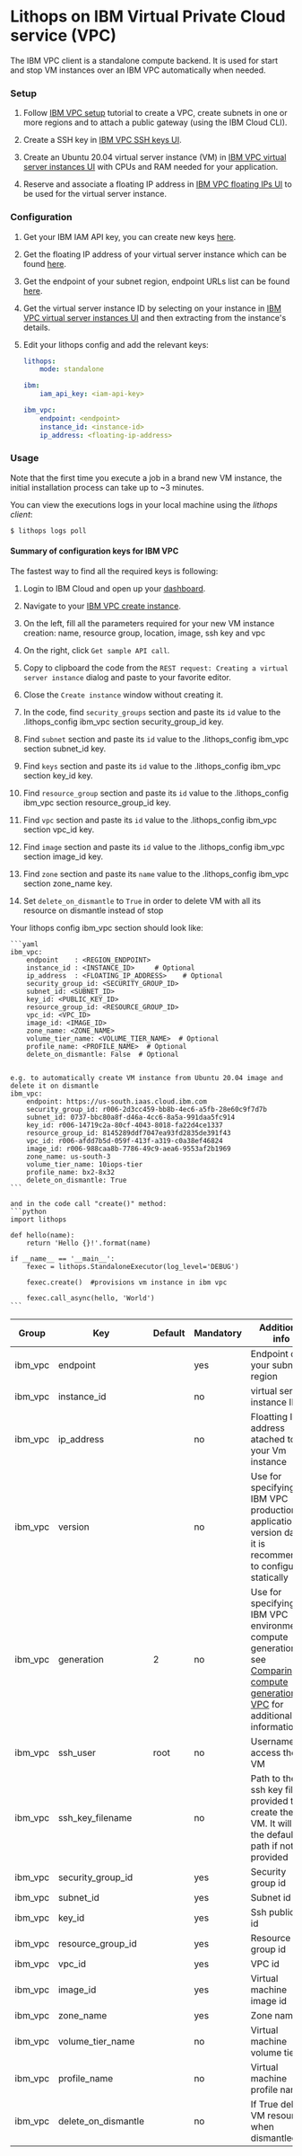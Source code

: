 # Lithops on IBM Virtual Private Cloud service (VPC)

The IBM VPC client is a standalone compute backend. It is used for start and stop VM instances over an IBM VPC automatically when needed.

### Setup

1. Follow [IBM VPC setup](https://cloud.ibm.com/docs/vpc?topic=vpc-creating-a-vpc-using-cli) tutorial to create a VPC, create subnets in one or more regions and to attach a public gateway (using the IBM Cloud CLI).

2. Create a SSH key in [IBM VPC SSH keys UI](https://cloud.ibm.com/vpc-ext/compute/sshKeys).

3. Create an Ubuntu 20.04 virtual server instance (VM) in [IBM VPC virtual server instances UI](https://cloud.ibm.com/vpc-ext/compute/vs) with CPUs and RAM needed for your application.

4. Reserve and associate a floating IP address in [IBM VPC floating IPs UI](https://cloud.ibm.com/vpc-ext/network/floatingIPs) to be used for the virtual server instance.

### Configuration

1. Get your IBM IAM API key, you can create new keys [here](https://cloud.ibm.com/iam/apikeys).

2. Get the floating IP address of your virtual server instance which can be found [here](https://cloud.ibm.com/vpc-ext/network/floatingIPs).

3. Get the endpoint of your subnet region, endpoint URLs list can be found [here](https://cloud.ibm.com/apidocs/vpc#endpoint-url).

4. Get the virtual server instance ID by selecting on your instance in [IBM VPC virtual server instances UI](https://cloud.ibm.com/vpc-ext/compute/vs) and then extracting from the instance's details.

5. Edit your lithops config and add the relevant keys:

   ```yaml
   lithops:
       mode: standalone

   ibm:
       iam_api_key: <iam-api-key>

   ibm_vpc:
       endpoint: <endpoint>
       instance_id: <instance-id>
       ip_address: <floating-ip-address>
   ```

### Usage

Note that the first time you execute a job in a brand new VM instance, the initial installation process can take up to ~3 minutes. 

You can view the executions logs in your local machine using the *lithops client*:

```bash
$ lithops logs poll
```

#### Summary of configuration keys for IBM VPC

The fastest way to find all the required keys is following:

1. Login to IBM Cloud and open up your [dashboard](https://cloud.ibm.com/).

2. Navigate to your [IBM VPC create instance](https://cloud.ibm.com/vpc-ext/provision/vs).

3. On the left, fill all the parameters required for your new VM instance creation: name, resource group, location, image, ssh key and vpc

4. On the right, click `Get sample API call`.

5. Copy to clipboard the code from the `REST request: Creating a virtual server instance` dialog and paste to your favorite editor.

6. Close the `Create instance` window without creating it.

7. In the code, find `security_groups` section and paste its `id` value to the .lithops_config ibm_vpc section security_group_id key.

8. Find `subnet` section and paste its `id` value to the .lithops_config ibm_vpc section subnet_id key.

9. Find `keys` section and paste its `id` value to the .lithops_config ibm_vpc section key_id key.

10. Find `resource_group` section and paste its `id` value to the .lithops_config ibm_vpc section resource_group_id key.

11. Find `vpc` section and paste its `id` value to the .lithops_config ibm_vpc section vpc_id key.

12. Find `image` section and paste its `id` value to the .lithops_config ibm_vpc section image_id key.

13. Find `zone` section and paste its `name` value to the .lithops_config ibm_vpc section zone_name key.

14. Set `delete_on_dismantle` to `True` in order to delete VM with all its resource on dismantle instead of stop 

Your lithops config ibm_vpc section should look like:

    ```yaml
    ibm_vpc:
        endpoint    : <REGION_ENDPOINT>
        instance_id : <INSTANCE_ID>	    # Optional
        ip_address  : <FLOATING_IP_ADDRESS>	   # Optional
        security_group_id: <SECURITY_GROUP_ID>
        subnet_id: <SUBNET_ID>
        key_id: <PUBLIC_KEY_ID>
        resource_group_id: <RESOURCE_GROUP_ID>
        vpc_id: <VPC_ID>
        image_id: <IMAGE_ID>
        zone_name: <ZONE_NAME>
        volume_tier_name: <VOLUME_TIER_NAME>  # Optional
        profile_name: <PROFILE_NAME>  # Optional
        delete_on_dismantle: False  # Optional


    e.g. to automatically create VM instance from Ubuntu 20.04 image and delete it on dismantle
    ibm_vpc:
        endpoint: https://us-south.iaas.cloud.ibm.com
        security_group_id: r006-2d3cc459-bb8b-4ec6-a5fb-28e60c9f7d7b
        subnet_id: 0737-bbc80a8f-d46a-4cc6-8a5a-991daa5fc914
        key_id: r006-14719c2a-80cf-4043-8018-fa22d4ce1337
        resource_group_id: 8145289ddf7047ea93fd2835de391f43
        vpc_id: r006-afdd7b5d-059f-413f-a319-c0a38ef46824
        image_id: r006-988caa8b-7786-49c9-aea6-9553af2b1969
        zone_name: us-south-3
        volume_tier_name: 10iops-tier
        profile_name: bx2-8x32
        delete_on_dismantle: True
    ```

    and in the code call "create()" method:
    ```python
    import lithops

    def hello(name):
        return 'Hello {}!'.format(name)

    if __name__ == '__main__':
        fexec = lithops.StandaloneExecutor(log_level='DEBUG')

        fexec.create()  #provisions vm instance in ibm vpc

        fexec.call_async(hello, 'World')
    ```

|Group|Key|Default|Mandatory|Additional info|
|---|---|---|---|---|
|ibm_vpc | endpoint | |yes | Endpoint of your subnet region |
|ibm_vpc | instance_id | | no | virtual server instance ID |
|ibm_vpc | ip_address | | no | Floatting IP address atached to your Vm instance|
|ibm_vpc | version | | no | Use for specifying IBM VPC production application version date, it is recommended to configure it statically |
|ibm_vpc | generation | 2 | no | Use for specifying IBM VPC environment compute generation, see [Comparing compute generations in VPC](https://cloud.ibm.com/docs/cloud-infrastructure?topic=cloud-infrastructure-compare-vpc-vpcoc) for additional information |
|ibm_vpc | ssh_user | root |no | Username to access the VM |
|ibm_vpc | ssh_key_filename | | no | Path to the ssh key file provided to create the VM. It will use the default path if not provided |
|ibm_vpc | security_group_id | | yes | Security group id |
|ibm_vpc | subnet_id | | yes | Subnet id |
|ibm_vpc | key_id | | yes | Ssh public key id |
|ibm_vpc | resource_group_id | | yes | Resource group id |
|ibm_vpc | vpc_id | | yes | VPC id |
|ibm_vpc | image_id | | yes | Virtual machine image id |
|ibm_vpc | zone_name | | yes | Zone name |
|ibm_vpc | volume_tier_name | | no | Virtual machine volume tier |
|ibm_vpc | profile_name | | no | Virtual machine profile name |
|ibm_vpc | delete_on_dismantle | | no | If True delete VM resource when dismantled |

